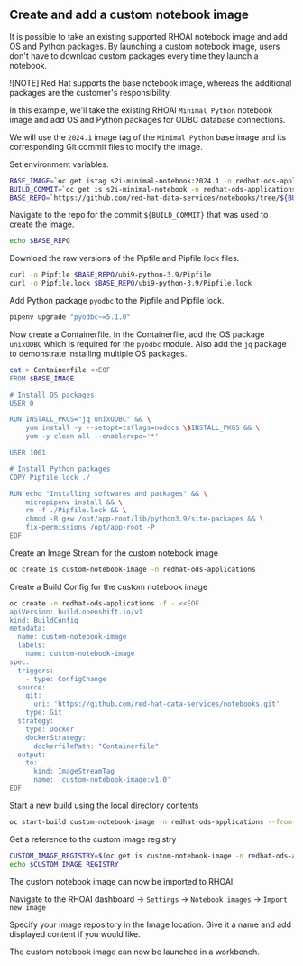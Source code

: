 ## Create and add a custom notebook image

It is possible to take an existing supported RHOAI notebook image and add OS and Python packages. By launching a custom notebook image, users don't have to download custom packages every time they launch a notebook.

![NOTE]
Red Hat supports the base notebook image, whereas the additional packages are the customer's responsibility.

In this example, we'll take the existing RHOAI `Minimal Python` notebook image and add OS and Python packages for ODBC database connections.

We will use the `2024.1` image tag of the `Minimal Python` base image and its corresponding Git commit files to modify the image.

Set environment variables.

```sh
BASE_IMAGE=`oc get istag s2i-minimal-notebook:2024.1 -n redhat-ods-applications -o jsonpath='{.image.dockerImageReference}'`
BUILD_COMMIT=`oc get is s2i-minimal-notebook -n redhat-ods-applications -o jsonpath='{.spec.tags[?(@.name=="2024.1")].annotations.opendatahub\.io\/notebook-build-commit}'`
BASE_REPO=`https://github.com/red-hat-data-services/notebooks/tree/${BUILD_COMMIT}/jupyter/minimal
```

Navigate to the repo for the commit `${BUILD_COMMIT}` that was used to create the image.

```sh
echo $BASE_REPO
```

Download the raw versions of the Pipfile and Pipfile lock files.

```sh
curl -o Pipfile $BASE_REPO/ubi9-python-3.9/Pipfile
curl -o Pipfile.lock $BASE_REPO/ubi9-python-3.9/Pipfile.lock
```

Add Python package `pyodbc` to the Pipfile and Pipfile lock.

```sh
pipenv upgrade "pyodbc~=5.1.0"
```

Now create a Containerfile. In the Containerfile, add the OS package `unixODBC` which is required for the `pyodbc` module. Also add the `jq` package to demonstrate installing multiple OS packages.

```sh
cat > Containerfile <<EOF
FROM $BASE_IMAGE

# Install OS packages
USER 0

RUN INSTALL_PKGS="jq unixODBC" && \
    yum install -y --setopt=tsflags=nodocs \$INSTALL_PKGS && \
    yum -y clean all --enablerepo='*'

USER 1001

# Install Python packages
COPY Pipfile.lock ./

RUN echo "Installing softwares and packages" && \
    micropipenv install && \
    rm -f ./Pipfile.lock && \
    chmod -R g+w /opt/app-root/lib/python3.9/site-packages && \
    fix-permissions /opt/app-root -P
EOF
```

Create an Image Stream for the custom notebook image

```sh
oc create is custom-notebook-image -n redhat-ods-applications
```

Create a Build Config for the custom notebook image

```sh
oc create -n redhat-ods-applications -f - <<EOF
apiVersion: build.openshift.io/v1
kind: BuildConfig
metadata:
  name: custom-notebook-image
  labels:
    name: custom-notebook-image
spec:
  triggers:
    - type: ConfigChange
  source:
    git:
      uri: 'https://github.com/red-hat-data-services/notebooks.git'
    type: Git
  strategy:
    type: Docker
    dockerStrategy:
      dockerfilePath: "Containerfile"
  output:
    to:
      kind: ImageStreamTag
      name: 'custom-notebook-image:v1.0'
EOF
```

Start a new build using the local directory contents

```sh
oc start-build custom-notebook-image -n redhat-ods-applications --from-dir . --follow
```

Get a reference to the custom image registry

```sh
CUSTOM_IMAGE_REGISTRY=$(oc get is custom-notebook-image -n redhat-ods-applications -o jsonpath='{.status.dockerImageRepository}'):v1.0
echo $CUSTOM_IMAGE_REGISTRY
```

The custom notebook image can now be imported to RHOAI.

Navigate to the RHOAI dashboard -> `Settings` -> `Notebook images` -> `Import new image`

Specify your image repository in the Image location. Give it a name and add displayed content if you would like.

The custom notebook image can now be launched in a workbench.

